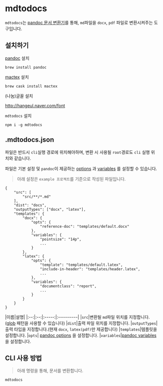 # mdtodocs

`mdtodocs`는 [pandoc 문서 변환기](https://pandoc.org/)를 통해, `md`파일을 `docx`, `pdf` 파일로 변환시켜주는 도구입니다.

## 설치하기

[pandoc](http://pandoc.org/installing.html) 설치

```
brew install pandoc
```

[mactex](https://tex.stackexchange.com/questions/97183/what-are-the-practical-differences-between-installing-latex-from-mactex-or-macpo) 설치

```
brew cask install mactex 
```

(나눔)글꼴 설치

http://hangeul.naver.com/font

`mdtodocs` 설치
```
npm i -g mdtodocs
```

## .mdtodocs.json

파일은 반드시 `cli`실행 경로에 위치해야하며, 변환 시 사용될 `root`경로도 `cli` 실행 위치와 같습니다.

파일은 기본 설정 및 `pandoc`이 제공하는 [options](https://pandoc.org/MANUAL.html#options) 과 [variables](https://pandoc.org/MANUAL.html#templates) 를 설정할 수 있습니다.

> 아래 설정은 `example 프로젝트`를 기준으로 작성된 파일입니다.

```
{
	"src": [
		"src/**/*.md"
	],
	"dist": "docs",
	"outputTypes": ["docx", "latex"],
	"templates": {
		"docx": {
			"opts": {
				"reference-doc": "templates/default.docx"
			},
			"variables": {
				"pointsize": "14p",
				...
			}
		},
		"latex": {
			"opts": {
				"template": "templates/default.latex",
				"include-in-header": "templates/header.latex",
				...
			},
			"variables": {
				"documentclass": "report",
				...
			}
		}
	}
}
```

|이름|설명|
|:--:|:--:|:-----:|:----------|
|`src`|변환될  `md`파일 위치를 지정합니다.([glob](https://github.com/isaacs/node-glob) 패턴을 사용할 수 있습니다)
|`dist`|출력 파일 위치를 지정합니다.
|`outputTypes`|출력 타입을 지정합니다.(현재 `docx`, `latex(pdf)`만 제공합니다)
|`templates`|템플릿을 설정합니다.
|`opts`| [pandoc options](https://pandoc.org/MANUAL.html#options) 을 설정합니다.
|`variables`|[pandoc variables](https://pandoc.org/MANUAL.html#templates) 을 설정합니다.

## CLI 사용 방법

> 아래 명령을 통해, 문서를 변환합니다.

```
mdtodocs
```
